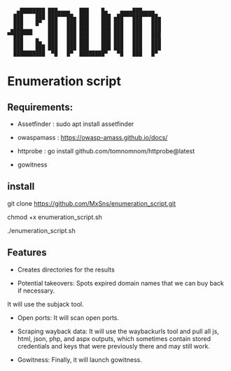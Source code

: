 ```
   ▄████████ ███▄▄▄▄   ███    █▄    ▄▄▄▄███▄▄▄▄  
  ███    ███ ███▀▀▀██▄ ███    ███ ▄██▀▀▀███▀▀▀██▄
  ███    █▀  ███   ███ ███    ███ ███   ███   ███
 ▄███▄▄▄     ███   ███ ███    ███ ███   ███   ███
▀▀███▀▀▀     ███   ███ ███    ███ ███   ███   ███
  ███    █▄  ███   ███ ███    ███ ███   ███   ███
  ███    ███ ███   ███ ███    ███ ███   ███   ███
  ██████████  ▀█   █▀  ████████▀   ▀█   ███   █▀
```


# Enumeration script

## Requirements:

- Assetfinder : sudo apt install assetfinder

- owaspamass : https://owasp-amass.github.io/docs/

- httprobe : go install github.com/tomnomnom/httprobe@latest

- gowitness

## install

git clone https://github.com/MxSns/enumeration_script.git

chmod +x enumeration_script.sh

./enumeration_script.sh

## Features

- Creates directories for the results

- Potential takeovers:
Spots expired domain names that we can buy back if necessary.

It will use the subjack tool.

- Open ports:
It will scan open ports.

- Scraping wayback data:
It will use the waybackurls tool and pull all js, html, json, php, and aspx outputs, which sometimes contain stored credentials and keys that were previously there and may still work.

- Gowitness:
Finally, it will launch gowitness.
